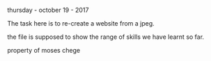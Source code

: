 thursday  - october 19 - 2017

The task here is to re-create a website from a jpeg.

the file is supposed to show the range of skills we have learnt so far.

property of moses chege
